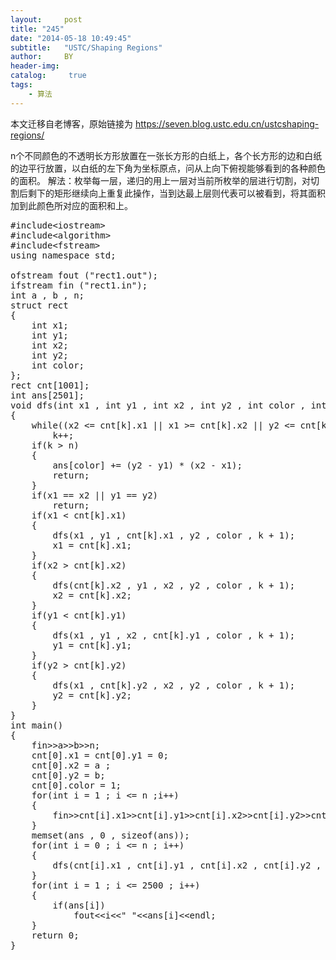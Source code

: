 ```yaml
---
layout:     post
title: "245"
date: "2014-05-18 10:49:45"
subtitle:   "USTC/Shaping Regions"
author:     BY
header-img:
catalog: 	 true
tags:
    - 算法
---
```


本文迁移自老博客，原始链接为 <https://seven.blog.ustc.edu.cn/ustcshaping-regions/>

n个不同颜色的不透明长方形放置在一张长方形的白纸上，各个长方形的边和白纸的边平行放置，以白纸的左下角为坐标原点，问从上向下俯视能够看到的各种颜色的面积。
解法：枚举每一层，递归的用上一层对当前所枚举的层进行切割，对切割后剩下的矩形继续向上重复此操作，当到达最上层则代表可以被看到，将其面积加到此颜色所对应的面积和上。
<pre class = "brush:[cpp]">
#include&lt;iostream&gt;
#include&lt;algorithm&gt;
#include&lt;fstream&gt;
using namespace std;

ofstream fout ("rect1.out");
ifstream fin ("rect1.in");
int a , b , n;
struct rect
{
    int x1;
    int y1;
    int x2;
    int y2;
    int color;
};
rect cnt[1001];
int ans[2501];
void dfs(int x1 , int y1 , int x2 , int y2 , int color , int k)
{
    while((x2 <= cnt[k].x1 || x1 >= cnt[k].x2 || y2 <= cnt[k].y1 || y1 >= cnt[k].y2) && k <= n)
        k++;
    if(k > n)
    {
        ans[color] += (y2 - y1) * (x2 - x1);
        return;
    }
    if(x1 == x2 || y1 == y2)
        return;
    if(x1 < cnt[k].x1)
    {
        dfs(x1 , y1 , cnt[k].x1 , y2 , color , k + 1);
        x1 = cnt[k].x1;
    }
    if(x2 > cnt[k].x2)
    {
        dfs(cnt[k].x2 , y1 , x2 , y2 , color , k + 1);
        x2 = cnt[k].x2;
    }
    if(y1 < cnt[k].y1)
    {
        dfs(x1 , y1 , x2 , cnt[k].y1 , color , k + 1);
        y1 = cnt[k].y1;
    }
    if(y2 > cnt[k].y2)
    {
        dfs(x1 , cnt[k].y2 , x2 , y2 , color , k + 1);
        y2 = cnt[k].y2;
    }
}
int main()
{
    fin&gt;&gt;a&gt;&gt;b&gt;&gt;n;
    cnt[0].x1 = cnt[0].y1 = 0;
    cnt[0].x2 = a ;
    cnt[0].y2 = b;
    cnt[0].color = 1;
    for(int i = 1 ; i <= n ;i++)
    {
        fin&gt;&gt;cnt[i].x1&gt;&gt;cnt[i].y1&gt;&gt;cnt[i].x2&gt;&gt;cnt[i].y2&gt;&gt;cnt[i].color;
    }
    memset(ans , 0 , sizeof(ans));
    for(int i = 0 ; i <= n ; i++)
    {
        dfs(cnt[i].x1 , cnt[i].y1 , cnt[i].x2 , cnt[i].y2 , cnt[i].color , i + 1);
    }
    for(int i = 1 ; i <= 2500 ; i++)
    {
        if(ans[i])
            fout&lt;&lt;i&lt;&lt;" "&lt;&lt;ans[i]&lt;&lt;endl;
    }
    return 0;
}
</pre>
